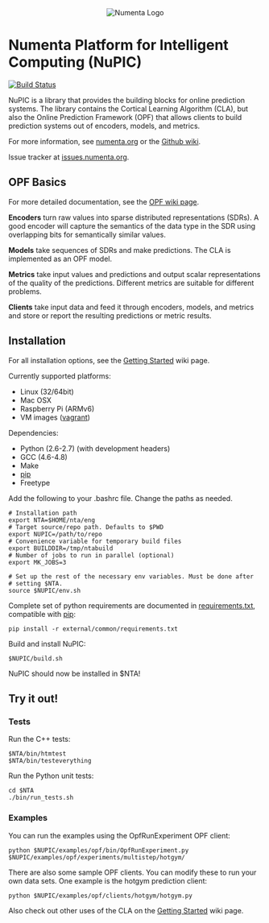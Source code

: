 <div align="center">
    <img title="Numenta Logo" src="http://numenta.org/images/250x250numentaicon.gif"/>
</div>

# Numenta Platform for Intelligent Computing (NuPIC)

[![Build Status](https://travis-ci.org/numenta/nupic.png?branch=master)](https://travis-ci.org/numenta/nupic)

NuPIC is a library that provides the building blocks for online prediction systems.  The library contains the Cortical Learning Algorithm (CLA), but also the Online Prediction Framework (OPF) that allows clients to build prediction systems out of encoders, models, and metrics.

For more information, see [numenta.org](http://numenta.org) or the [Github wiki](https://github.com/numenta/nupic/wiki).

Issue tracker at [issues.numenta.org](https://issues.numenta.org/browse/NPC).

## OPF Basics

For more detailed documentation, see the [OPF wiki page](https://github.com/numenta/nupic/wiki/Online-Prediction-Framework).

__Encoders__ turn raw values into sparse distributed representations (SDRs).  A good encoder will capture the semantics of the data type in the SDR using overlapping bits for semantically similar values.

__Models__ take sequences of SDRs and make predictions.  The CLA is implemented as an OPF model.

__Metrics__ take input values and predictions and output scalar representations of the quality of the predictions.  Different metrics are suitable for different problems.

__Clients__ take input data and feed it through encoders, models, and metrics and store or report the resulting predictions or metric results.

## Installation

For all installation options, see the [Getting Started](https://github.com/numenta/nupic/wiki/Getting-Started) wiki page.

Currently supported platforms:
 * Linux (32/64bit)
 * Mac OSX
 * Raspberry Pi (ARMv6)
 * VM images ([vagrant](https://github.com/numenta/nupic/wiki/Running-Nupic-in-a-Virtual-Machine))

Dependencies:
 * Python (2.6-2.7) (with development headers)
 * GCC (4.6-4.8)
 * Make
 * [pip](http://www.pip-installer.org/en/latest/installing.html)
 * Freetype

Add the following to your .bashrc file. Change the paths as needed.

    # Installation path
    export NTA=$HOME/nta/eng
    # Target source/repo path. Defaults to $PWD
    export NUPIC=/path/to/repo
    # Convenience variable for temporary build files
    export BUILDDIR=/tmp/ntabuild
    # Number of jobs to run in parallel (optional)
    export MK_JOBS=3

    # Set up the rest of the necessary env variables. Must be done after
    # setting $NTA.
    source $NUPIC/env.sh

Complete set of python requirements are documented in [requirements.txt](/numenta/nupic/blob/master/external/common/requirements.txt),
compatible with [pip](http://www.pip-installer.org/en/latest/cookbook.html#requirements-files):

    pip install -r external/common/requirements.txt

Build and install NuPIC:

    $NUPIC/build.sh

NuPIC should now be installed in $NTA!

## Try it out!

### Tests

Run the C++ tests:

    $NTA/bin/htmtest
    $NTA/bin/testeverything

Run the Python unit tests:

    cd $NTA
    ./bin/run_tests.sh

### Examples

You can run the examples using the OpfRunExperiment OPF client:

    python $NUPIC/examples/opf/bin/OpfRunExperiment.py $NUPIC/examples/opf/experiments/multistep/hotgym/

There are also some sample OPF clients. You can modify these to run your own
data sets. One example is the hotgym prediction client:

    python $NUPIC/examples/opf/clients/hotgym/hotgym.py

Also check out other uses of the CLA on the [Getting Started](https://github.com/numenta/nupic/wiki/Getting-Started#next-steps) wiki page.
